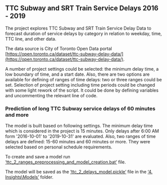 ## TTC Subway and SRT Train Service Delays 2016 - 2019

The project explores TTC Subway and SRT Train Service Delay Data to forecast duration of service delays by category in relation to weekday, time, TTC line, and other data.

The data source is City of Toronto Open Data portal [https://open.toronto.ca/dataset/ttc-subway-delay-data/](https://open.toronto.ca/dataset/ttc-subway-delay-data/).

A number of project settings could be selected: the minimum delay time, a low boundary of time, and a start date. Also, there are two options are available for defining of ranges of time delays: two or three ranges could be set.
Selection of project setting including time periods could be changed with some light rework of the script. It could be done by defining variables and uncommenting the relevant line of code.


###	Prediction of long TTC Subway service delays of 60 minutes and more

The model is built based on following settings. The minimum delay time which is considered in the project is 15 minutes. Only delays after 6:00 AM form '2016-10-01' to '2019-10-31' are evaluated. Also, two ranges of time delays are defined: 15-60 minutes and 60 minutes or more. They were selected based on personal schedule requirements.

To create and save a model run [‘ttc_2_ranges_preprocessing_and_model_creation.bat’]() file.

The model will be saved as the [‘ttc_2_delays_model.pickle’]() file in the [‘4. Insights\Models’]() folder.
